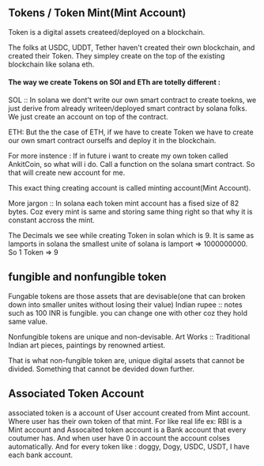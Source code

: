 ## Tokens / Token Mint(Mint Account)
Token is a digital assets createed/deployed on a blockchain.

The folks at USDC, UDDT, Tether haven't created their own blockchain, and 
created their Token. They simpley create on the top of the existing blockchain like solana
eth.

#### The way we create Tokens on SOl and ETh are totelly different :
SOL :: In solana we dont't write our own smart contract to create toekns, we just derive from already writeen/deployed
smart contract by solana folks. We just create an account on top of the contract.

ETH: But the the case of ETH, if we have to create Token we have to create our own smart contract ourselfs and deploy it
in the blockchain.

For more instence : If in future i want to create my own token called AnkitCoin, so what will i do. Call a function on 
the solana smart contract. So that will create new account for me.

This exact thing creating account is called minting account(Mint Account).

More jargon :: In solana each token mint account has a fised size of 82 bytes. Coz every mint is same and storing same thing right so that why it is constant accross the mint.

The Decimals we see while creating Token in solan which is 9. It is same as lamports in solana the smallest unite of 
solana is lamport => 1000000000. So 1 Token => 9

## fungible and nonfungible token
Fungable tokens are those assets that are devisable(one that can broken down into smaller unites without losing their value)
Indian rupee :: notes such as 100 INR is fungible. you can change one with other coz they hold same value.

Nonfungible tokens are unique and non-devisable.
Art Works :: Traditional Indian art pieces, paintings by renowned artiest.

That is what non-fungible token are, unique digital assets that cannot be divided. Something that cannot be devided down further.

## Associated Token Account
associated  token is a account of User account created from Mint account. Where user has their own token of that mint.
For like real life ex: RBI is a Mint account and Assocaited token account is a Bank account that every coutumer has.
And when user have 0 in account the account colses automatically.
And for every token like : doggy, Dogy, USDC, USDT, I have each bank account.
